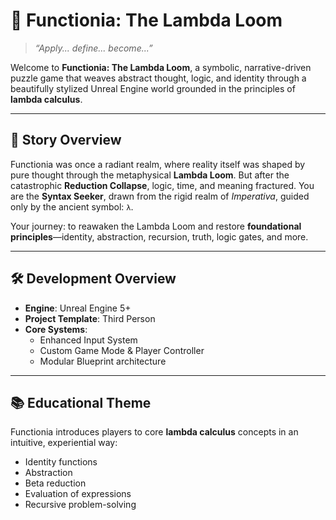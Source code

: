 # 🧩 Functionia: The Lambda Loom

> *“Apply... define... become...”*

Welcome to **Functionia: The Lambda Loom**, a symbolic, narrative-driven puzzle game that weaves abstract thought, logic, and identity through a beautifully stylized Unreal Engine world grounded in the principles of **lambda calculus**.

---

## 🌌 Story Overview

Functionia was once a radiant realm, where reality itself was shaped by pure thought through the metaphysical **Lambda Loom**. But after the catastrophic **Reduction Collapse**, logic, time, and meaning fractured. You are the **Syntax Seeker**, drawn from the rigid realm of *Imperativa*, guided only by the ancient symbol: `λ`.

Your journey: to reawaken the Lambda Loom and restore **foundational principles**—identity, abstraction, recursion, truth, logic gates, and more.

---

## 🛠️ Development Overview

- **Engine**: Unreal Engine 5+
- **Project Template**: Third Person
- **Core Systems**:
  - Enhanced Input System
  - Custom Game Mode & Player Controller
  - Modular Blueprint architecture

---

## 📚 Educational Theme

Functionia introduces players to core **lambda calculus** concepts in an intuitive, experiential way:
- Identity functions
- Abstraction
- Beta reduction
- Evaluation of expressions
- Recursive problem-solving